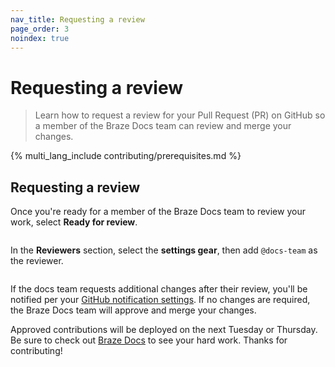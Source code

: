 ```yaml
---
nav_title: Requesting a review
page_order: 3
noindex: true
---
```


# Requesting a review

> Learn how to request a review for your Pull Request (PR) on GitHub so a member of the Braze Docs team can review and merge your changes.

{% multi_lang_include contributing/prerequisites.md %}

## Requesting a review

Once you're ready for a member of the Braze Docs team to review your work, select **Ready for review**.

![]()

In the **Reviewers** section, select the **settings gear**, then add `@docs-team` as the reviewer.

![]()

If the docs team requests additional changes after their review, you'll be notified per your [GitHub notification settings](https://docs.github.com/en/account-and-profile/managing-subscriptions-and-notifications-on-github/setting-up-notifications/configuring-notifications). If no changes are required, the Braze Docs team will approve and merge your changes.

Approved contributions will be deployed on the next Tuesday or Thursday. Be sure to check out [Braze Docs]() to see your hard work. Thanks for contributing!
